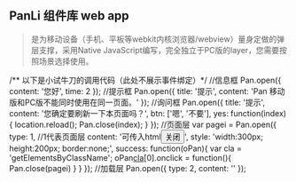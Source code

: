 ## PanLi 组件库 web app  

> 是为移动设备（手机、平板等webkit内核浏览器/webview）量身定做的弹层支撑，采用Native JavaScript编写，完全独立于PC版的layer，您需要按照场景选择使用。


/** 以下是小试牛刀的调用代码（此处不展示事件绑定）*/
//信息框
Pan.open({
    content: '您好',
    time: 2
});
//提示框
Pan.open({
    title: '提示',
    content: 'Pan 移动版和PC版不能同时使用在同一页面。'
});
//询问框
Pan.open({
    title: '提示',
    content: '您确定要刷新一下本页面吗？',
    btn: ['嗯', '不要'],
    yes: function(index){
        location.reload();
        Pan.close(index);
    }
});
//页面层
var pagei = Pan.open({
    type: 1, //1代表页面层
    content: '可传入html<button class="closediy">关闭</button>',
    style: 'width:300px; height:200px; border:none;',
    success: function(oPan){
        var cla = 'getElementsByClassName';
        oPan[cla]('closediy')[0].onclick = function(){
            Pan.close(pagei)
        }
    }
});
//加载层
Pan.open({
    type: 2,
    content: ''
});
